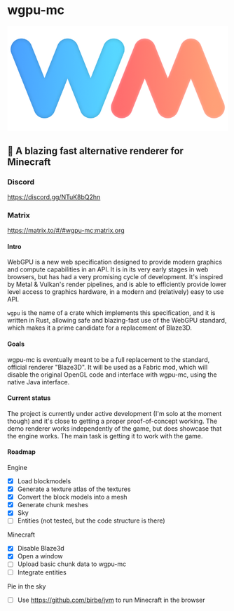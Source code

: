 # wgpu-mc

![img](media/logo.png)

## 🚀 A blazing fast alternative renderer for Minecraft
### Discord
https://discord.gg/NTuK8bQ2hn
### Matrix
https://matrix.to/#/#wgpu-mc:matrix.org

#### Intro

WebGPU is a new web specification designed to provide modern graphics and compute capabilities in an API.
It is in its very early stages in web browsers, but has had a very promising cycle of development. It's inspired by
Metal & Vulkan's render pipelines, and is able to efficiently provide lower level access to graphics hardware, in a modern
and (relatively) easy to use API. 

`wgpu` is the name of a crate which implements this specification, and it is written in Rust, allowing safe and blazing-fast
use of the WebGPU standard, which makes it a prime candidate for a replacement of Blaze3D.

#### Goals

wgpu-mc is eventually meant to be a full replacement to the standard, official renderer "Blaze3D".
It will be used as a Fabric mod, which will disable the original OpenGL code and interface with wgpu-mc, using the native
Java interface.

#### Current status

The project is currently under active development (I'm solo at the moment though) and it's close
to getting a proper proof-of-concept working. The demo renderer works independently of the game, but does showcase
that the engine works. The main task is getting it to work with the game.

#### Roadmap

Engine

- [x] Load blockmodels
- [x] Generate a texture atlas of the textures 
- [x] Convert the block models into a mesh
- [x] Generate chunk meshes
- [x] Sky
- [ ] Entities (not tested, but the code structure is there)

Minecraft

- [x] Disable Blaze3d
- [x] Open a window
- [ ] Upload basic chunk data to wgpu-mc
- [ ] Integrate entities

Pie in the sky

- [ ] Use https://github.com/birbe/jvm to run Minecraft in the browser